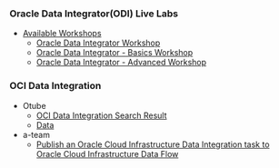 ### Oracle Data Integrator(ODI) Live Labs
* [Available Workshops](https://apexapps.oracle.com/pls/apex/f?p=133:100:5588060573388::::SEARCH:Oracle+Data+Integrator)
  * [Oracle Data Integrator Workshop](https://apexapps.oracle.com/pls/apex/dbpm/r/livelabs/view-workshop?wid=619&session=110719162873870)
  * [Oracle Data Integrator - Basics Workshop](https://apexapps.oracle.com/pls/apex/dbpm/r/livelabs/workshop-attendee-2?p210_workshop_id=774&p210_type=3&session=110719162873870)
  * [Oracle Data Integrator - Advanced Workshop](https://apexapps.oracle.com/pls/apex/dbpm/r/livelabs/view-workshop?wid=775&session=110719162873870)
### OCI Data Integration
* Otube 
  * [OCI  Data Integration Search Result](https://otube.oracle.com/esearch/search?fields=all&sortBy=recent&keyword=OCI%20%20Data%20Integration)
  * [Data ](https://otube.oracle.com/channel/OCI+Data+Management+Services/152850991)
* a-team
  * [Publish an Oracle Cloud Infrastructure Data Integration task to Oracle Cloud Infrastructure Data Flow](https://www.ateam-oracle.com/publish-oci-data-integration-task-to-oci-data-flow)
